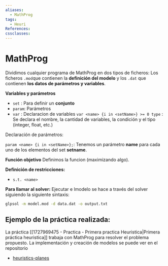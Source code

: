 ```yaml
---
aliases:
  - MathProg
tags:
  - Heuri
References: 
cssclasses:
---
```

# MathProg
Dividimos cualquier programa de MathProg en dos tipos de ficheros: Los ficheros `.mod`que contienen la **definición del modelo** y los `.dat` que contienen **los datos de parámetros y variables**.


**Variables y parámetros**

+ `set` : Para definir un **conjunto**
+ `param`: Parámetros
+ `var` : Declaracion de variables 
	`var <name> {i in <setName>} >= 0 type` : Se declara el nombre, la cantidad de variables, la condición y el tipo (integer, float, etc.)

Declaración de parámetros: 

`param <name> {i in <setName>};`: Tenemos un parámetro **name** para cada uno de los elementos del set **setname**.

**Función objetivo**
Definimos la funcion (maximizando algo).

**Definición de restricciones:**
+ `s.t. <name>`

**Para llamar al solver:** 
Ejecutar e lmodelo se hace a través del solver siguiendo la siguiente sintaxis:
```bash
glpsol -m model.mod -d data.dat -o output.txt
```

## Ejemplo de la práctica realizada:
La práctica [[1727969475 - Practica - Primera practica Heuristica|Primera práctica heuristica]] trabaja con MathProg para resolver el problema propuesto. La implementación y creación de modelos se puede ver en el repositorio 
+ [heuristics-planes](https://github.com/jmartinpizarro/heuristics-planes.git)
